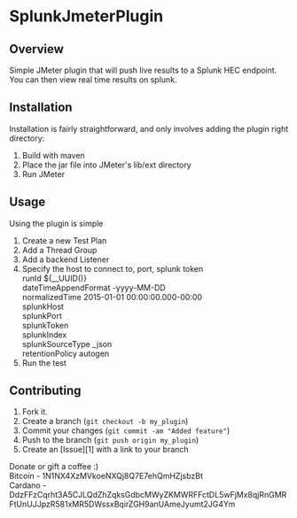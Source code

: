 # SplunkJmeterPlugin

Overview
------------

Simple JMeter plugin that will push live results to a Splunk HEC endpoint.  
You can then view real time results on splunk. 

Installation
------------

Installation is fairly straightforward, and only involves adding the plugin right directory:

1. Build with maven
2. Place the jar file into JMeter's lib/ext directory
4. Run JMeter

Usage
------------

Using the plugin is simple


1. Create a new Test Plan
2. Add a Thread Group
3. Add a backend Listener
4. Specify the host to connect to, port, splunk token <br />
runId	${__UUID()} <br />
dateTimeAppendFormat	-yyyy-MM-DD <br />
normalizedTime	2015-01-01 00:00:00.000-00:00 <br />
splunkHost	 <br />
splunkPort	 <br />
splunkToken	 <br />
splunkIndex	 <br />
splunkSourceType	_json <br />
retentionPolicy	autogen <br />
5. Run the test


Contributing
------------

1. Fork it.
2. Create a branch (`git checkout -b my_plugin`)
3. Commit your changes (`git commit -am "Added feature"`)
4. Push to the branch (`git push origin my_plugin`)
5. Create an [Issue][1] with a link to your branch


Donate or gift a coffee :) <br />
Bitcoin - 1N1NX4XzMVkoeNXQj8Q7E7ehQmHZjsbzBt <br />
Cardano - DdzFFzCqrht3A5CJLQdZhZqksGdbcMWyZKMWRFFctDL5wFjMx8qjRnGMRFtUnUJJpzR581xMR5DWssxBqirZGH9anUAmeJyumt2JG4Ym <br />
